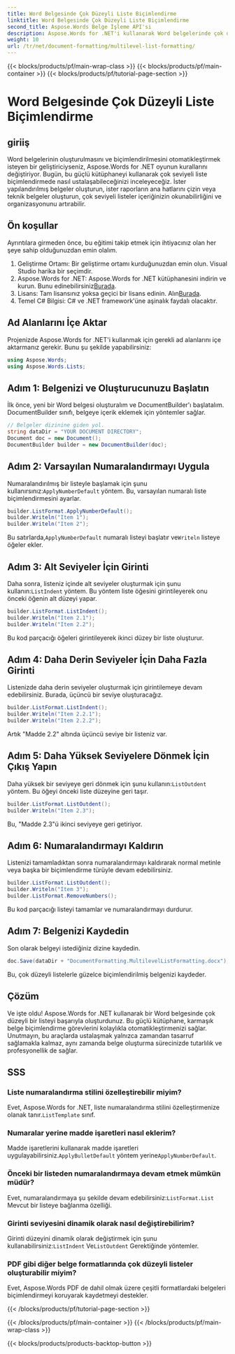 ```yaml
---
title: Word Belgesinde Çok Düzeyli Liste Biçimlendirme
linktitle: Word Belgesinde Çok Düzeyli Liste Biçimlendirme
second_title: Aspose.Words Belge İşleme API'si
description: Aspose.Words for .NET'i kullanarak Word belgelerinde çok düzeyli liste biçimlendirme konusunda nasıl ustalaşacağınızı adım adım kılavuzumuzla öğrenin. Belge yapısını zahmetsizce geliştirin.
weight: 10
url: /tr/net/document-formatting/multilevel-list-formatting/
---
```


{{< blocks/products/pf/main-wrap-class >}}
{{< blocks/products/pf/main-container >}}
{{< blocks/products/pf/tutorial-page-section >}}

# Word Belgesinde Çok Düzeyli Liste Biçimlendirme

## giriiş

Word belgelerinin oluşturulmasını ve biçimlendirilmesini otomatikleştirmek isteyen bir geliştiriciyseniz, Aspose.Words for .NET oyunun kurallarını değiştiriyor. Bugün, bu güçlü kütüphaneyi kullanarak çok seviyeli liste biçimlendirmede nasıl ustalaşabileceğinizi inceleyeceğiz. İster yapılandırılmış belgeler oluşturun, ister raporların ana hatlarını çizin veya teknik belgeler oluşturun, çok seviyeli listeler içeriğinizin okunabilirliğini ve organizasyonunu artırabilir.

## Ön koşullar

Ayrıntılara girmeden önce, bu eğitimi takip etmek için ihtiyacınız olan her şeye sahip olduğunuzdan emin olalım.

1. Geliştirme Ortamı: Bir geliştirme ortamı kurduğunuzdan emin olun. Visual Studio harika bir seçimdir.
2.  Aspose.Words for .NET: Aspose.Words for .NET kütüphanesini indirin ve kurun. Bunu edinebilirsiniz[Burada](https://releases.aspose.com/words/net/).
3.  Lisans: Tam lisansınız yoksa geçici bir lisans edinin. Alın[Burada](https://purchase.aspose.com/temporary-license/).
4. Temel C# Bilgisi: C# ve .NET framework'üne aşinalık faydalı olacaktır.

## Ad Alanlarını İçe Aktar

Projenizde Aspose.Words for .NET'i kullanmak için gerekli ad alanlarını içe aktarmanız gerekir. Bunu şu şekilde yapabilirsiniz:

```csharp
using Aspose.Words;
using Aspose.Words.Lists;
```

## Adım 1: Belgenizi ve Oluşturucunuzu Başlatın

İlk önce, yeni bir Word belgesi oluşturalım ve DocumentBuilder'ı başlatalım. DocumentBuilder sınıfı, belgeye içerik eklemek için yöntemler sağlar.

```csharp
// Belgeler dizinine giden yol.
string dataDir = "YOUR DOCUMENT DIRECTORY";
Document doc = new Document();
DocumentBuilder builder = new DocumentBuilder(doc);
```

## Adım 2: Varsayılan Numaralandırmayı Uygula

 Numaralandırılmış bir listeyle başlamak için şunu kullanırsınız:`ApplyNumberDefault` yöntem. Bu, varsayılan numaralı liste biçimlendirmesini ayarlar.

```csharp
builder.ListFormat.ApplyNumberDefault();
builder.Writeln("Item 1");
builder.Writeln("Item 2");
```

 Bu satırlarda,`ApplyNumberDefault` numaralı listeyi başlatır ve`Writeln` listeye öğeler ekler.

## Adım 3: Alt Seviyeler İçin Girinti

 Daha sonra, listeniz içinde alt seviyeler oluşturmak için şunu kullanın:`ListIndent` yöntem. Bu yöntem liste öğesini girintileyerek onu önceki öğenin alt düzeyi yapar.

```csharp
builder.ListFormat.ListIndent();
builder.Writeln("Item 2.1");
builder.Writeln("Item 2.2");
```

Bu kod parçacığı öğeleri girintileyerek ikinci düzey bir liste oluşturur.

## Adım 4: Daha Derin Seviyeler İçin Daha Fazla Girinti

Listenizde daha derin seviyeler oluşturmak için girintilemeye devam edebilirsiniz. Burada, üçüncü bir seviye oluşturacağız.

```csharp
builder.ListFormat.ListIndent();
builder.Writeln("Item 2.2.1");
builder.Writeln("Item 2.2.2");
```

Artık "Madde 2.2" altında üçüncü seviye bir listeniz var.

## Adım 5: Daha Yüksek Seviyelere Dönmek İçin Çıkış Yapın

 Daha yüksek bir seviyeye geri dönmek için şunu kullanın:`ListOutdent` yöntem. Bu öğeyi önceki liste düzeyine geri taşır.

```csharp
builder.ListFormat.ListOutdent();
builder.Writeln("Item 2.3");
```

Bu, "Madde 2.3"ü ikinci seviyeye geri getiriyor.

## Adım 6: Numaralandırmayı Kaldırın

Listenizi tamamladıktan sonra numaralandırmayı kaldırarak normal metinle veya başka bir biçimlendirme türüyle devam edebilirsiniz.

```csharp
builder.ListFormat.ListOutdent();
builder.Writeln("Item 3");
builder.ListFormat.RemoveNumbers();
```

Bu kod parçacığı listeyi tamamlar ve numaralandırmayı durdurur.

## Adım 7: Belgenizi Kaydedin

Son olarak belgeyi istediğiniz dizine kaydedin.

```csharp
doc.Save(dataDir + "DocumentFormatting.MultilevelListFormatting.docx");
```

Bu, çok düzeyli listelerle güzelce biçimlendirilmiş belgenizi kaydeder.

## Çözüm

Ve işte oldu! Aspose.Words for .NET kullanarak bir Word belgesinde çok düzeyli bir listeyi başarıyla oluşturdunuz. Bu güçlü kütüphane, karmaşık belge biçimlendirme görevlerini kolaylıkla otomatikleştirmenizi sağlar. Unutmayın, bu araçlarda ustalaşmak yalnızca zamandan tasarruf sağlamakla kalmaz, aynı zamanda belge oluşturma sürecinizde tutarlılık ve profesyonellik de sağlar.

## SSS

### Liste numaralandırma stilini özelleştirebilir miyim?
 Evet, Aspose.Words for .NET, liste numaralandırma stilini özelleştirmenize olanak tanır.`ListTemplate` sınıf.

### Numaralar yerine madde işaretleri nasıl eklerim?
 Madde işaretlerini kullanarak madde işaretleri uygulayabilirsiniz.`ApplyBulletDefault` yöntem yerine`ApplyNumberDefault`.

### Önceki bir listeden numaralandırmaya devam etmek mümkün müdür?
 Evet, numaralandırmaya şu şekilde devam edebilirsiniz:`ListFormat.List` Mevcut bir listeye bağlanma özelliği.

### Girinti seviyesini dinamik olarak nasıl değiştirebilirim?
 Girinti düzeyini dinamik olarak değiştirmek için şunu kullanabilirsiniz:`ListIndent` Ve`ListOutdent` Gerektiğinde yöntemler.

### PDF gibi diğer belge formatlarında çok düzeyli listeler oluşturabilir miyim?
Evet, Aspose.Words PDF de dahil olmak üzere çeşitli formatlardaki belgeleri biçimlendirmeyi koruyarak kaydetmeyi destekler.

{{< /blocks/products/pf/tutorial-page-section >}}

{{< /blocks/products/pf/main-container >}}
{{< /blocks/products/pf/main-wrap-class >}}

{{< blocks/products/products-backtop-button >}}
